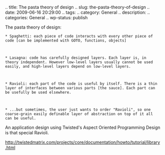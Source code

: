 .. title: The pasta theory of design
.. slug: the-pasta-theory-of-design
.. date: 2009-06-16 20:29:00
.. tags: 
.. category: General
.. description: 
.. categories: General
.. wp-status: publish

<html><body><p>The pasta theory of design:



    * Spaghetti: each piece of code interacts with every other piece of code [can be implemented with GOTO, functions, objects]



    * Lasagna: code has carefully designed layers. Each layer is, in theory independent. However low-level layers usually cannot be used easily, and high-level layers depend on low-level layers.



    * Ravioli: each part of the code is useful by itself. There is a thin layer of interfaces between various parts [the sauce]. Each part can be usefully be used elsewhere.



    * ...but sometimes, the user just wants to order "Ravioli", so one coarse-grain easily definable layer of abstraction on top of it all can be useful.



An application design using Twisted's Aspect Oriented Programming Design is that special Ravioli.



http://twistedmatrix.com/projects/core/documentation/howto/tutorial/library.html</p></body></html>